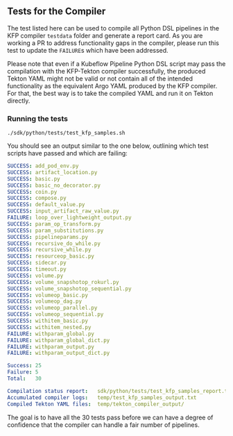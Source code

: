 ## Tests for the Compiler


The test listed here can be used to compile all Python DSL pipelines in the KFP compiler `testdata` folder and 
generate a report card. As you are working a PR to address functionality gaps in the compiler, please run this
test to update the `FAILURE`s which have been addressed.

Please note that even if a Kubeflow Pipeline Python DSL script may pass the compilation with the KFP-Tekton compiler
successfully, the produced Tekton YAML might not be valid or not contain all of the intended functionality as the 
equivalent Argo YAML produced by the KFP compiler. For that, the best way is to take the compiled YAML and run it
on Tekton directly.

### Running the tests

`./sdk/python/tests/test_kfp_samples.sh`

You should see an output similar to the one below, outlining which test scripts have passed and which are failing:

```YAML
SUCCESS: add_pod_env.py
SUCCESS: artifact_location.py
SUCCESS: basic.py
SUCCESS: basic_no_decorator.py
SUCCESS: coin.py
SUCCESS: compose.py
SUCCESS: default_value.py
SUCCESS: input_artifact_raw_value.py
FAILURE: loop_over_lightweight_output.py
SUCCESS: param_op_transform.py
SUCCESS: param_substitutions.py
SUCCESS: pipelineparams.py
SUCCESS: recursive_do_while.py
SUCCESS: recursive_while.py
SUCCESS: resourceop_basic.py
SUCCESS: sidecar.py
SUCCESS: timeout.py
SUCCESS: volume.py
SUCCESS: volume_snapshotop_rokurl.py
SUCCESS: volume_snapshotop_sequential.py
SUCCESS: volumeop_basic.py
SUCCESS: volumeop_dag.py
SUCCESS: volumeop_parallel.py
SUCCESS: volumeop_sequential.py
SUCCESS: withitem_basic.py
SUCCESS: withitem_nested.py
FAILURE: withparam_global.py
FAILURE: withparam_global_dict.py
FAILURE: withparam_output.py
FAILURE: withparam_output_dict.py

Success: 25
Failure: 5
Total:   30

Compilation status report:   sdk/python/tests/test_kfp_samples_report.txt
Accumulated compiler logs:   temp/test_kfp_samples_output.txt
Compiled Tekton YAML files:  temp/tekton_compiler_output/
```

The goal is to have all the 30 tests pass before we can have a degree of confidence that the compiler can handle
a fair number of pipelines.

